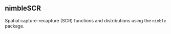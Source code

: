 ## nimbleSCR

Spatial capture-recapture (SCR) functions and distributions using the `nimble` package.

